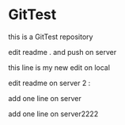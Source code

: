 # GitTest
this is a GitTest  repository

edit readme . and push on server


this line is my new edit on local


edit readme on server 2 :


add one line on server

add one line on server2222
